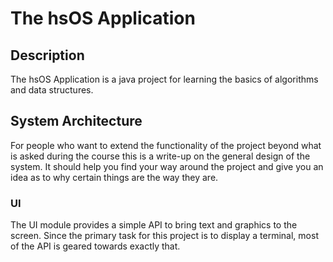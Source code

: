 # The hsOS Application

## Description

The hsOS Application is a java project for learning the basics of algorithms and data structures.

## System Architecture

For people who want to extend the functionality of the project beyond what is asked during the course this is a
write-up on the general design of the system. It should help you find your way around the project and give you an idea
as to why certain things are the way they are.

### UI

The UI module provides a simple API to bring text and graphics to the screen. Since the primary task for this project
is to display a terminal, most of the API is geared towards exactly that. 
